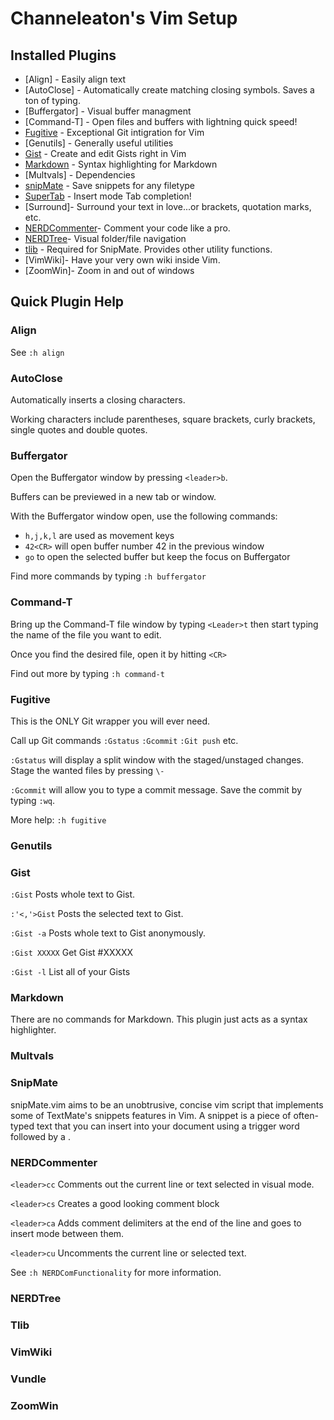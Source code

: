 # Channeleaton's Vim Setup

## Installed Plugins
* [Align] - Easily align text
* [AutoClose] - Automatically create matching closing symbols. Saves a ton of typing.
* [Buffergator] - Visual buffer managment
* [Command-T] - Open files and buffers with lightning quick speed!
* [Fugitive](https://github.com/tpope/vim-fugitive) - Exceptional Git intigration for Vim
* [Genutils] - Generally useful utilities
* [Gist](https://github.com/vim-scripts/Gist.vim) - Create and edit Gists right in Vim
* [Markdown](https://github.com/hallison/vim-markdown) - Syntax highlighting for Markdown
* [Multvals] - Dependencies
* [snipMate](https://github.com/garbas/vim-snipmate) - Save snippets for any filetype
* [SuperTab](https://github.com/ervandew/supertab) - Insert mode Tab completion!
* [Surround]- Surround your text in love...or brackets, quotation marks, etc.
* [NERDCommenter](https://github.com/scrooloose/nerdcommenter)- Comment your code like a pro.
* [NERDTree](https://github.com/scrooloose/nerdtree)- Visual folder/file navigation
* [tlib](https://github.com/tomtom/tlib_vim) - Required for SnipMate. Provides other utility functions.
* [VimWiki]- Have your very own wiki inside Vim.
* [ZoomWin]- Zoom in and out of windows

## Quick Plugin Help
### Align
See `:h align`

### AutoClose
Automatically inserts a closing characters.

Working characters include parentheses, square brackets, curly brackets, single quotes and double quotes. 

### Buffergator
Open the Buffergator window by pressing `<leader>b`.

Buffers can be previewed in a new tab or window.

With the Buffergator window open, use the following commands:
* `h,j,k,l` are used as movement keys
* `42<CR>` will open buffer number 42 in the previous window
* `go` to open the selected buffer but keep the focus on Buffergator

Find more commands by typing `:h buffergator` 

### Command-T
Bring up the Command-T file window by typing `<Leader>t` then start typing the name of the file you want to edit.

Once you find the desired file, open it by hitting `<CR>`

Find out more by typing `:h command-t`

### Fugitive
This is the ONLY Git wrapper you will ever need.

Call up Git commands `:Gstatus` `:Gcommit` `:Git push` etc.

`:Gstatus` will display a split window with the staged/unstaged changes. Stage the wanted files by pressing `\-`

`:Gcommit` will allow you to type a commit message. Save the commit by typing `:wq`.

More help: `:h fugitive` 

### Genutils

### Gist
`:Gist` Posts whole text to Gist.

`:'<,'>Gist` Posts the selected text to Gist.

`:Gist -a` Posts whole text to Gist anonymously.

`:Gist XXXXX` Get Gist #XXXXX

`:Gist -l` List all of your Gists

### Markdown
There are no commands for Markdown. This plugin just acts as a syntax highlighter.

### Multvals


### SnipMate
snipMate.vim aims to be an unobtrusive, concise vim script that implements some of TextMate's snippets features in Vim. A snippet is a piece of often-typed text that you can insert into your document using a trigger word followed by a <tab>.

### NERDCommenter
`<leader>cc` Comments out the current line or text selected in visual mode.

`<leader>cs` Creates a good looking comment block

`<leader>ca` Adds comment delimiters at the end of the line and goes to insert mode between them.

`<leader>cu` Uncomments the current line or selected text.

See `:h NERDComFunctionality` for more information.

### NERDTree

### Tlib

### VimWiki

### Vundle

### ZoomWin
